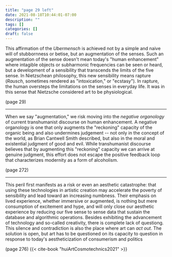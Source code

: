 ```yaml
---
title: "page 29 left"
date: 2021-08-18T10:44:01-07:00
description: ""
tags: []
categories: []
draft: false
---
```


This affirmation of 
the *Ubermensch* is achieved not by a simple  and naive will of 
stubbornness or betise, but an augmentation of the senses. Such an 
augmentation of the sense doesn't mean today's "human enhancement"
where intagible objects or subharmonic frequencies can be
seen or heard, but a development of a sensibility that transcends the
limits of the five sense. In Nietzschean philosophy, this new 
sensibility means rapture (*Rausch*, sometimes rendered as "intoxication,"
or "ecstasy"). In rapture, the human oversteps the limitations on the
senses in everyday life. It was in this sense that Nietzsche considered art to be physiological.

(page 29)

---

When we say "augmentation," we risk moving into the *negative organology* of current transhumanist discourse on human enhancement. A negative organology is one that only augments
the "reckoning" capacity of the organic being and also undermines
judgement -- not only in the concept of the world, as Brian Cantwell
Smith described, but also in the moral and existential judgment
of good and evil. While transhumanist discourse believes that by
augmenting this "reckoning" capacity we can arrive at genuine
judgment, this effort does not escape the positive feedback loop
that characterizes modernity as a form of alcoholism.

(page 272)

---

This peril first manifests as a risk or even an aesthetic catastrophe: 
that using these technologies in artistic creation may
accelerate the poverty of sensibility and lead toward an increasing
numbness. Their emphasis on lived experience, whether immersive
or augmented, is nothing but mere consumption of excitement
and hype, and will only close our aesthetic experience by reducing
our five sense to sense data that sustain the database and algorithmic
operations. Besides exhibiting the advancement of technology
and so-called creativity, there is  complete lack of questiong. This 
silence and contradiction is also the place where art can *act out*.
The solution is open, but art has to be questioned on its capacity 
to question in response to today's aestheticization of consumerism
and politics

(page 276)
{{< cite-book "huiArtCosmotechnics2021" >}}
